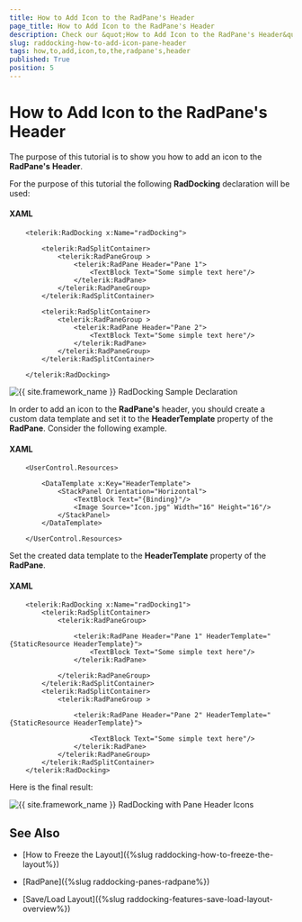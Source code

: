 ```yaml
---
title: How to Add Icon to the RadPane's Header
page_title: How to Add Icon to the RadPane's Header
description: Check our &quot;How to Add Icon to the RadPane's Header&quot; documentation article for the RadDocking {{ site.framework_name }} control.
slug: raddocking-how-to-add-icon-pane-header
tags: how,to,add,icon,to,the,radpane's,header
published: True
position: 5
---
```


# How to Add Icon to the RadPane's Header

The purpose of this tutorial is to show you how to add an icon to the __RadPane's__ __Header__.

For the purpose of this tutorial the following __RadDocking__ declaration will be used:

#### __XAML__

```XAML
	<telerik:RadDocking x:Name="radDocking">
	
	    <telerik:RadSplitContainer>
	        <telerik:RadPaneGroup >
	            <telerik:RadPane Header="Pane 1">
	                <TextBlock Text="Some simple text here"/>
	            </telerik:RadPane>
	        </telerik:RadPaneGroup>
	    </telerik:RadSplitContainer>
	
	    <telerik:RadSplitContainer>
	        <telerik:RadPaneGroup >
	            <telerik:RadPane Header="Pane 2">
	                <TextBlock Text="Some simple text here"/>
	            </telerik:RadPane>
	        </telerik:RadPaneGroup>
	    </telerik:RadSplitContainer>
	
	</telerik:RadDocking>
```

![{{ site.framework_name }} RadDocking Sample Declaration](images/RadDocking_HowTo_AddPaneHeaderIcon_010.png)

In order to add an icon to the __RadPane's__ header, you should create a custom data template and set it to the __HeaderTemplate__ property of the __RadPane__. Consider the following example.

#### __XAML__

```XAML
	<UserControl.Resources>
	
	    <DataTemplate x:Key="HeaderTemplate">
	        <StackPanel Orientation="Horizontal">
	            <TextBlock Text="{Binding}"/>
	            <Image Source="Icon.jpg" Width="16" Height="16"/>
	        </StackPanel>
	    </DataTemplate>
	
	</UserControl.Resources>
```

Set the created data template to the __HeaderTemplate__ property of the __RadPane__.

#### __XAML__

```XAML
	<telerik:RadDocking x:Name="radDocking1">
	    <telerik:RadSplitContainer>
	        <telerik:RadPaneGroup>
	
	            <telerik:RadPane Header="Pane 1" HeaderTemplate="{StaticResource HeaderTemplate}">
	                <TextBlock Text="Some simple text here"/>
	            </telerik:RadPane>
	
	        </telerik:RadPaneGroup>
	    </telerik:RadSplitContainer>
	    <telerik:RadSplitContainer>
	        <telerik:RadPaneGroup >
	
	            <telerik:RadPane Header="Pane 2" HeaderTemplate="{StaticResource HeaderTemplate}">
	
	                <TextBlock Text="Some simple text here"/>
	            </telerik:RadPane>
	        </telerik:RadPaneGroup>
	    </telerik:RadSplitContainer>
	</telerik:RadDocking>
```

Here is the final result:

![{{ site.framework_name }} RadDocking with Pane Header Icons](images/RadDocking_HowTo_AddPaneHeaderIcon_020.png)

## See Also

 * [How to Freeze the Layout]({%slug raddocking-how-to-freeze-the-layout%})

 * [RadPane]({%slug raddocking-panes-radpane%})

 * [Save/Load Layout]({%slug raddocking-features-save-load-layout-overview%})
